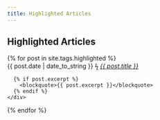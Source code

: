 ```yaml
---
title: Highlighted Articles
---
```


## Highlighted Articles ##

<div id="posts">
  {% for post in site.tags.highlighted %}
    <div class="post">
      <time datetime="{{post.date | date_to_xmlschema}}">{{ post.date | date_to_string }}</time>
      <span class="separator">ϟ</span>
      <cite><a href="{{ post.url | prepend:site.baseurl }}">{{ post.title }}</a></cite>

      {% if post.excerpt %}
        <blockquote>{{ post.excerpt }}</blockquote>
      {% endif %}
    </div>
  {% endfor %}
</div>
